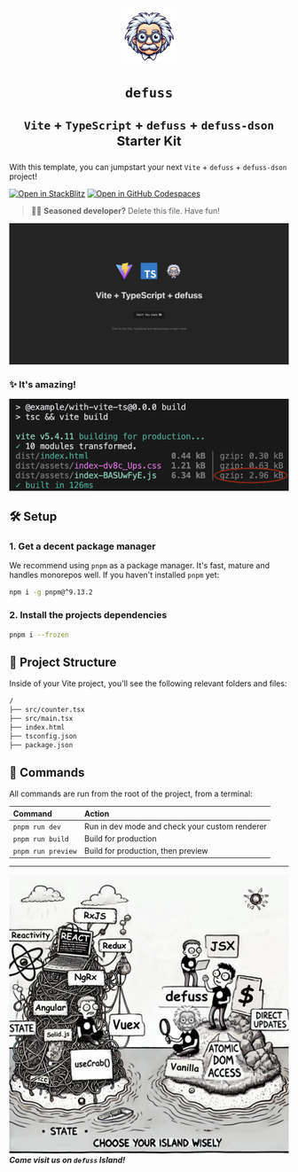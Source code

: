 <h1 align="center">

<img src="https://raw.githubusercontent.com/kyr0/defuss/refs/heads/main/examples/with-vite-ts/public/defuss_mascott.png" width="100px" />

<p align="center">
  <code>defuss</code>
</p>

<sup align="center">

`Vite` + `TypeScript` + `defuss` + `defuss-dson` Starter Kit

</sup>

</h1>

With this template, you can jumpstart your next `Vite` + `defuss` + `defuss-dson` project!

[![Open in StackBlitz](https://developer.stackblitz.com/img/open_in_stackblitz.svg)](https://stackblitz.com/github/kyr0/defuss/tree/main/examples/with-dson)
[![Open in GitHub Codespaces](https://github.com/codespaces/badge.svg)](https://codespaces.new/kyr0/defuss?devcontainer_path=.devcontainer/with-dson/devcontainer.json)

> 👩‍💻 **Seasoned developer?** Delete this file. Have fun!

![just-the-basics](https://raw.githubusercontent.com/kyr0/defuss/refs/heads/main/examples/with-vite-ts/public/preview.png)

### ✨ It's amazing!
![tiny](https://raw.githubusercontent.com/kyr0/defuss/refs/heads/main/examples/with-vite-ts/public/build_result.png)

## 🛠️ Setup

### 1. Get a decent package manager

We recommend using `pnpm` as a package manager. It's fast, mature and handles monorepos well. If you haven't installed `pnpm` yet:

```bash
npm i -g pnpm@^9.13.2
```

### 2. Install the projects dependencies

```bash
pnpm i --frozen
```

## 🚀 Project Structure

Inside of your Vite project, you'll see the following relevant folders and files:

```text
/
├── src/counter.tsx
├── src/main.tsx
├── index.html
├── tsconfig.json
├── package.json
```

## 🧞 Commands

All commands are run from the root of the project, from a terminal:

| Command       | Action                                                                                                                                                                                                                           |
| :------------ | :------------------------------------------------------------------------------------------------------------------------------------------------------------------------------------------------------------------------------- |
| `pnpm run dev`    | Run in dev mode and check your custom renderer                                                    |
| `pnpm run build` | Build for production  |
| `pnpm run preview` | Build for production, then preview |

---

<img src="https://raw.githubusercontent.com/kyr0/defuss/refs/heads/main/examples/with-vite-ts/public/defuss_comic.png" />

<caption><i><b>Come visit us on <code>defuss</code> Island!</b></i></caption>